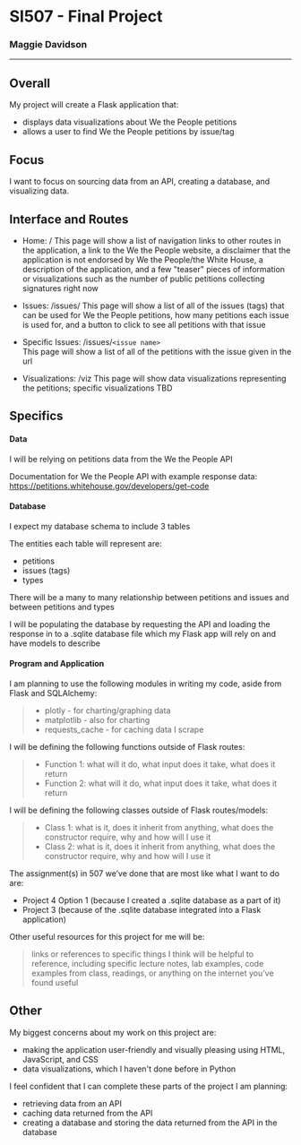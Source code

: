 # SI507 - Final Project
### Maggie Davidson

----------
## Overall

My project will create a Flask application that:
- displays data visualizations about We the People petitions
- allows a user to find We the People petitions by issue/tag

## Focus
I want to focus on sourcing data from an API, creating a database, and visualizing data.


## Interface and Routes
- Home: /
  This page will show a list of navigation links to other routes in the application, a link to the We the People website, a disclaimer that the application is not endorsed by We the People/the White House, a description of the application, and a few "teaser" pieces of information or visualizations such as the number of public petitions collecting signatures right now

- Issues: /issues/
  This page will show a list of all of the issues (tags) that can be used for We the People petitions, how many petitions each issue is used for, and a button to click to see all petitions with that issue

- Specific Issues: /issues/`<issue name>`  
  This page will show a list of all of the petitions with the issue given in the url

- Visualizations: /viz
  This page will show data visualizations representing the petitions; specific visualizations TBD

## Specifics

#### Data
I will be relying on petitions data from the We the People API

Documentation for We the People API with example response data: https://petitions.whitehouse.gov/developers/get-code

#### Database
I expect my database schema to include 3 tables

The entities each table will represent are:
- petitions
- issues (tags)
- types

There will be a many to many relationship between petitions and issues and between petitions and types

I will be populating the database by requesting the API and loading the response in to a .sqlite database file which my Flask app will rely on and have models to describe

#### Program and Application
I am planning to use the following modules in writing my code, aside from Flask and SQLAlchemy:
> - plotly - for charting/graphing data
> - matplotlib - also for charting
> - requests_cache - for caching data I scrape

I will be defining the following functions outside of Flask routes:
> - Function 1: what will it do, what input does it take, what does it return
> - Function 2: what will it do, what input does it take, what does it return

I will be defining the following classes outside of Flask routes/models:
> - Class 1: what is it, does it inherit from anything, what does the constructor require, why and how will I use it
> - Class 2: what is it, does it inherit from anything, what does the constructor require, why and how will I use it

The assignment(s) in 507 we’ve done that are most like what I want to do are:
- Project 4 Option 1 (because I created a .sqlite database as a part of it)
- Project 3 (because of the .sqlite database integrated into a Flask application)

Other useful resources for this project for me will be:
> links or references to specific things I think will be helpful to reference, including specific lecture notes, lab examples, code examples from class, readings, or anything on the internet you’ve found useful


## Other

My biggest concerns about my work on this project are:
- making the application user-friendly and visually pleasing using HTML, JavaScript, and CSS
- data visualizations, which I haven't done before in Python

I feel confident that I can complete these parts of the project I am planning:
- retrieving data from an API
- caching data returned from the API
- creating a database and storing the data returned from the API in the database
